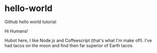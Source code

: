 # hello-world
Github hello world tutorial

Hi Humans!

Hubot here, I like Node.js and Coffeescript (that's what I'm make of!).
I've had tacos on the moon and find then far superior of Earth tacos.
